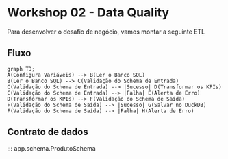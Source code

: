 # Workshop 02 - Data Quality

Para desenvolver o desafio de negócio, vamos montar a seguinte ETL


## Fluxo
```mermaid
graph TD;
A(Configura Variáveis) --> B(Ler o Banco SQL)
B(Ler o Banco SQL) --> C(Validação do Schema de Entrada)
C(Validação do Schema de Entrada) --> |Sucesso| D(Transformar os KPIs)
C(Validação do Schema de Entrada) --> |Falha| E(Alerta de Erro)
D(Transformar os KPIs) --> F(Validação do Schema de Saída)
F(Validação do Schema de Saída) --> |Sucesso| G(Salvar no DuckDB)
F(Validação do Schema de Saída) --> |Falha| H(Alerta de Erro)
```

## Contrato de dados

::: app.schema.ProdutoSchema